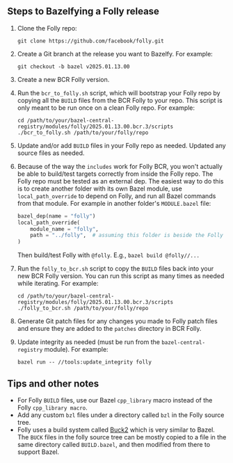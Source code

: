 ## Steps to Bazelfying a Folly release

1.  Clone the Folly repo:

    ```shell
    git clone https://github.com/facebook/folly.git
    ```

1.  Create a Git branch at the release you want to Bazelfy.
    For example:

    ```shell
    git checkout -b bazel v2025.01.13.00
    ```

1.  Create a new BCR Folly version.

1.  Run the `bcr_to_folly.sh` script, which will bootstrap your Folly repo by copying all the `BUILD` files from the BCR Folly to your repo.
    This script is only meant to be run once on a clean Folly repo.
    For example:

    ```shell
    cd /path/to/your/bazel-central-registry/modules/folly/2025.01.13.00.bcr.3/scripts
    ./bcr_to_folly.sh /path/to/your/folly/repo
    ```

1.  Update and/or add `BUILD` files in your Folly repo as needed.
    Updated any source files as needed.

1.  Because of the way the `includes` work for Folly BCR, you won't actually be able to build/test targets correctly from inside the Folly repo.
    The Folly repo must be tested as an external dep.
    The easiest way to do this is to create another folder with its own Bazel module, use `local_path_override` to depend on Folly, and run all Bazel commands from that module.
    For example in another folder's `MODULE.bazel` file:

    ```python
    bazel_dep(name = "folly")
    local_path_override(
        module_name = "folly",
        path = "../folly",  # assuming this folder is beside the Folly repo
    )
    ```

    Then build/test Folly with `@folly`.
    E.g., `bazel build @folly//...`

1.  Run the `folly_to_bcr.sh` script to copy the `BUILD` files back into your new BCR Folly version.
    You can run this script as many times as needed while iterating.
    For example:

    ```shell
    cd /path/to/your/bazel-central-registry/modules/folly/2025.01.13.00.bcr.3/scripts
    ./folly_to_bcr.sh /path/to/your/folly/repo
    ```

1.  Generate Git patch files for any changes you made to Folly patch files and ensure they are added to the `patches` directory in BCR Folly.

1.  Update integrity as needed (must be run from the `bazel-central-registry` module).
    For example:

    ```shell
    bazel run -- //tools:update_integrity folly
    ```

## Tips and other notes

*   For Folly `BUILD` files, use our Bazel `cpp_library` macro instead of the Folly `cpp_library macro`.
*   Add any custom `bzl` files under a directory called `bzl` in the Folly source tree.
*   Folly uses a build system called [Buck2](https://buck2.build/) which is very similar to Bazel.
    The `BUCK` files in the folly source tree can be mostly copied to a file in the same directory called `BUILD.bazel`, and then modified from there to support Bazel.
